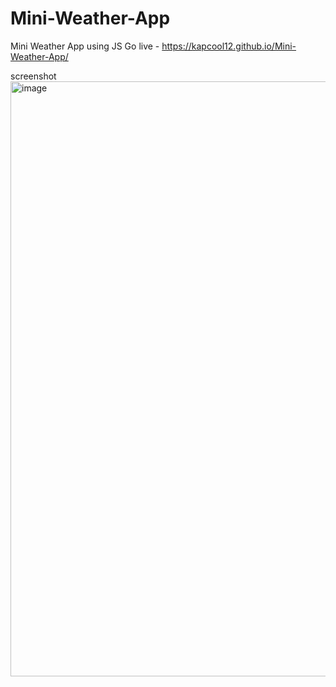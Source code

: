 # Mini-Weather-App
Mini Weather App using JS 
Go live - https://kapcool12.github.io/Mini-Weather-App/

screenshot
<img width="952" alt="image" src="https://github.com/Kapcool12/Mini-Weather-App/assets/94378669/d788771e-d063-4a54-85f2-bb5960ff5b05">

